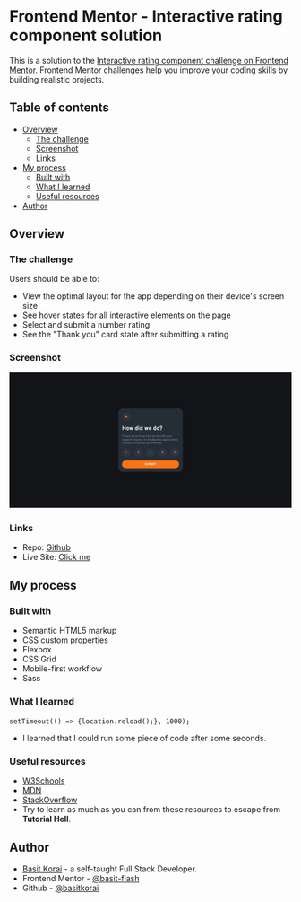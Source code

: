 # Frontend Mentor - Interactive rating component solution

This is a solution to the [Interactive rating component challenge on Frontend Mentor](https://www.frontendmentor.io/challenges/interactive-rating-component-koxpeBUmI). Frontend Mentor challenges help you improve your coding skills by building realistic projects.

## Table of contents

- [Overview](#overview)
  - [The challenge](#the-challenge)
  - [Screenshot](#screenshot)
  - [Links](#links)
- [My process](#my-process)
  - [Built with](#built-with)
  - [What I learned](#what-i-learned)
  - [Useful resources](#useful-resources)
- [Author](#author)

## Overview

### The challenge

Users should be able to:

- View the optimal layout for the app depending on their device's screen size
- See hover states for all interactive elements on the page
- Select and submit a number rating
- See the "Thank you" card state after submitting a rating

### Screenshot

![](./screenshot.png)

### Links

- Repo: [Github](https://github.com/basit-korai/feedback)
- Live Site: [Click me](https://basit-korai.github.io/feedback/)

## My process

### Built with

- Semantic HTML5 markup
- CSS custom properties
- Flexbox
- CSS Grid
- Mobile-first workflow
- Sass


### What I learned
``` setTimeout(() => {location.reload();}, 1000); ```

- I learned that I could run some piece of code after some seconds.
      
### Useful resources
- [W3Schools](https://www.w3schools.com/)
- [MDN](https://developer.mozilla.org/en-US/)
- [StackOverflow](https://stackoverflow.com)
- Try to learn as much as you can from these resources to escape from **Tutorial Hell**.

## Author
- [Basit Korai](https://basitkorai.netlify.app) - a self-taught Full Stack Developer.
- Frontend Mentor - [@basit-flash](https://www.frontendmentor.io/profile/basit-flash)
- Github - [@basitkorai](https://github.com/basitkorai)
